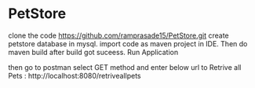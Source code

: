 # PetStore
clone the code https://github.com/ramprasade15/PetStore.git
create petstore database in mysql.
import code as maven project in IDE. Then do maven build
after build got suceess. Run Application

then go to postman select GET method and enter below url to Retrive all Pets : http://localhost:8080/retriveallpets

